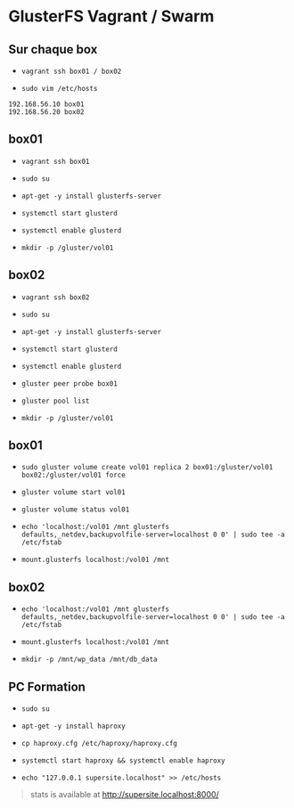 # GlusterFS Vagrant / Swarm

## Sur chaque box

- `vagrant ssh box01 / box02`

- `sudo vim /etc/hosts`

```
192.168.56.10 box01
192.168.56.20 box02
```

## box01

- `vagrant ssh box01`

- `sudo su`

- `apt-get -y install glusterfs-server`

- `systemctl start glusterd`

- `systemctl enable glusterd`

- `mkdir -p /gluster/vol01`

## box02

- `vagrant ssh box02`

- `sudo su`

- `apt-get -y install glusterfs-server`

- `systemctl start glusterd`

- `systemctl enable glusterd`

- `gluster peer probe box01`

- `gluster pool list`

- `mkdir -p /gluster/vol01`


## box01

- `sudo gluster volume create vol01 replica 2 box01:/gluster/vol01 box02:/gluster/vol01 force`

- `gluster volume start vol01`

- `gluster volume status vol01`

- `echo 'localhost:/vol01 /mnt glusterfs defaults,_netdev,backupvolfile-server=localhost 0 0' | sudo tee -a /etc/fstab`

- `mount.glusterfs localhost:/vol01 /mnt`

## box02

- `echo 'localhost:/vol01 /mnt glusterfs defaults,_netdev,backupvolfile-server=localhost 0 0' | sudo tee -a /etc/fstab`

- `mount.glusterfs localhost:/vol01 /mnt`

- `mkdir -p /mnt/wp_data /mnt/db_data`


## PC Formation

- `sudo su`

- `apt-get -y install haproxy`

- `cp haproxy.cfg /etc/haproxy/haproxy.cfg`

- `systemctl start haproxy && systemctl enable haproxy`

- `echo "127.0.0.1 supersite.localhost" >> /etc/hosts`


> stats is available at http://supersite.localhost:8000/
